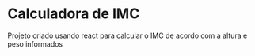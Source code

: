 # Calculadora de IMC

Projeto criado usando react para calcular o IMC de acordo com a altura e peso informados
